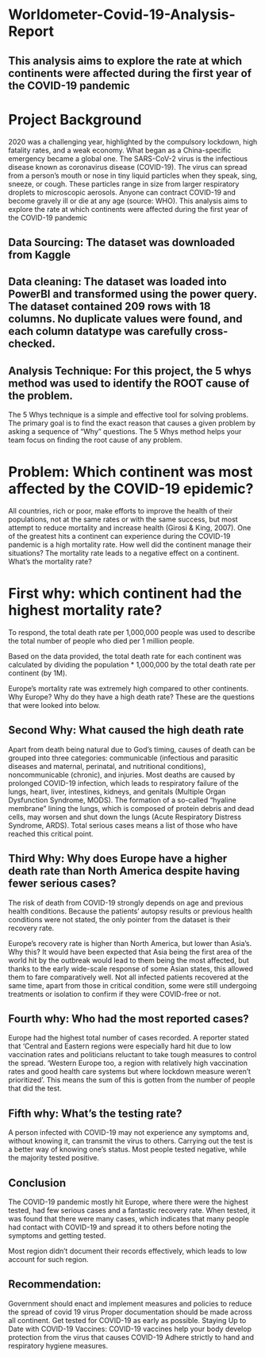 # Worldometer-Covid-19-Analysis-Report
## This analysis aims to explore the rate at which continents were affected during the first year of the COVID-19 pandemic

# Project Background
2020 was a challenging year, highlighted by the compulsory lockdown, high fatality rates, and a weak economy. What began as a China-specific emergency became a global one. The SARS-CoV-2 virus is the infectious disease known as coronavirus disease (COVID-19). The virus can spread from a person’s mouth or nose in tiny liquid particles when they speak, sing, sneeze, or cough. These particles range in size from larger respiratory droplets to microscopic aerosols. Anyone can contract COVID-19 and become gravely ill or die at any age (source: WHO). This analysis aims to explore the rate at which continents were affected during the first year of the COVID-19 pandemic

## Data Sourcing: The dataset was downloaded from Kaggle

## Data cleaning: The dataset was loaded into PowerBI and transformed using the power query. The dataset contained 209 rows with 18 columns. No duplicate values were found, and each column datatype was carefully cross-checked.

## Analysis Technique: For this project, the 5 whys method was used to identify the ROOT cause of the problem.

The 5 Whys technique is a simple and effective tool for solving problems. The primary goal is to find the exact reason that causes a given problem by asking a sequence of “Why” questions. The 5 Whys method helps your team focus on finding the root cause of any problem.

# Problem: Which continent was most affected by the COVID-19 epidemic?

All countries, rich or poor, make efforts to improve the health of their populations, not at the same rates or with the same success, but most attempt to reduce mortality and increase health (Girosi & King, 2007). One of the greatest hits a continent can experience during the COVID-19 pandemic is a high mortality rate. How well did the continent manage their situations? The mortality rate leads to a negative effect on a continent. What’s the mortality rate?

# First why: which continent had the highest mortality rate?

To respond, the total death rate per 1,000,000 people was used to describe the total number of people who died per 1 million people.

Based on the data provided, the total death rate for each continent was calculated by dividing the population * 1,000,000 by the total death rate per continent (by 1M).

Europe’s mortality rate was extremely high compared to other continents. Why Europe? Why do they have a high death rate? These are the questions that were looked into below.

## Second Why: What caused the high death rate

Apart from death being natural due to God’s timing, causes of death can be grouped into three categories: communicable (infectious and parasitic diseases and maternal, perinatal, and nutritional conditions), noncommunicable (chronic), and injuries. Most deaths are caused by prolonged COVID-19 infection, which leads to respiratory failure of the lungs, heart, liver, intestines, kidneys, and genitals (Multiple Organ Dysfunction Syndrome, MODS). The formation of a so-called “hyaline membrane” lining the lungs, which is composed of protein debris and dead cells, may worsen and shut down the lungs (Acute Respiratory Distress Syndrome, ARDS). Total serious cases means a list of those who have reached this critical point.


## Third Why: Why does Europe have a higher death rate than North America despite having fewer serious cases?

The risk of death from COVID-19 strongly depends on age and previous health conditions. Because the patients’ autopsy results or previous health conditions were not stated, the only pointer from the dataset is their recovery rate.

Europe’s recovery rate is higher than North America, but lower than Asia’s. Why this? It would have been expected that Asia being the first area of the world hit by the outbreak would lead to them being the most affected, but thanks to the early wide-scale response of some Asian states, this allowed them to fare comparatively well. Not all infected patients recovered at the same time, apart from those in critical condition, some were still undergoing treatments or isolation to confirm if they were COVID-free or not.

## Fourth why: Who had the most reported cases?


Europe had the highest total number of cases recorded. A reporter stated that ‘Central and Eastern regions were especially hard hit due to low vaccination rates and politicians reluctant to take tough measures to control the spread. ‘Western Europe too, a region with relatively high vaccination rates and good health care systems but where lockdown measure weren’t prioritized’. This means the sum of this is gotten from the number of people that did the test.

## Fifth why: What’s the testing rate?

A person infected with COVID-19 may not experience any symptoms and, without knowing it, can transmit the virus to others. Carrying out the test is a better way of knowing one’s status. Most people tested negative, while the majority tested positive.

## Conclusion
The COVID-19 pandemic mostly hit Europe, where there were the highest tested, had few serious cases and a fantastic recovery rate. When tested, it was found that there were many cases, which indicates that many people had contact with COVID-19 and spread it to others before noting the symptoms and getting tested.

Most region didn’t document their records effectively, which leads to low account for such region.

## Recommendation:

Government should enact and implement measures and policies to reduce the spread of covid 19 virus
Proper documentation should be made across all continent.
Get tested for COVID-19 as early as possible.
Staying Up to Date with COVID-19 Vaccines: COVID-19 vaccines help your body develop protection from the virus that causes COVID-19
Adhere strictly to hand and respiratory hygiene measures.
